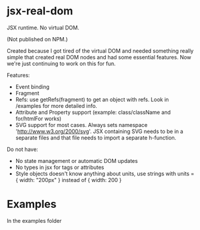 # jsx-real-dom

JSX runtime. No virtual DOM.

(Not published on NPM.)

Created because I got tired of the virtual DOM and needed something really simple that created real DOM nodes and had some essential features. Now we're just continuing to work on this for fun.

Features:

-   Event binding
-   Fragment
-   Refs: use getRefs(fragment) to get an object with refs. Look in /examples for more detailed info.
-   Attribute and Property support (example: class/className and for/htmlFor works)
-   SVG support for most cases. Always sets namespace 'http://www.w3.org/2000/svg'. JSX containing SVG needs to be in a separate files and that file needs to import a separate h-function. 

Do not have:

-   No state management or automatic DOM updates
-   No types in jsx for tags or attributes
-   Style objects doesn't know anything about units, use strings with units = { width: "200px" } instead of { width: 200 }

# Examples

In the examples folder
